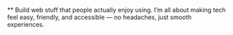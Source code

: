 ** Build web stuff that people actually enjoy using. I’m all about making tech feel easy, friendly, and accessible — no headaches, just smooth experiences.

